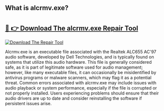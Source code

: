 ## What is alcrmv.exe? 

# <h2><a href="https://exedetect.com/download.php?alcrmv.exe">🔗 👉 Download The alcrmv.exe Repair Tool</a></h2>

[![Download The Repair Tool](https://exedetect.com/download-button.jpg)](https://exedetect.com/download.php?alcrmv.exe)

Alcrmv.exe is an executable file associated with the Realtek ALC655 AC'97 audio software, developed by Dell Technologies, and is typically found on systems that utilize this audio hardware. This file is generally considered safe, as it is part of legitimate software used for audio management; however, like many executable files, it can occasionally be misidentified by antivirus programs or malware scanners, which may flag it as a potential threat. Common errors associated with alcrmv.exe may include issues with audio playback or system performance, especially if the file is corrupted or not properly installed. Users experiencing problems should ensure that their audio drivers are up to date and consider reinstalling the software if persistent issues arise.